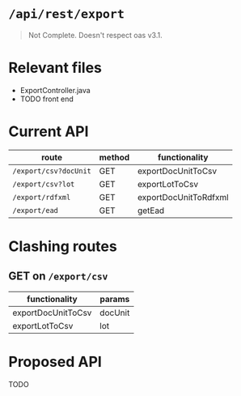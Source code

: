 # `/api/rest/export`
> Not Complete.
> Doesn't respect oas v3.1.

# Relevant files
- ExportController.java
- TODO front end

# Current API
|route|method|functionality|
|-|-|-|
|`/export/csv?docUnit`|GET|exportDocUnitToCsv|
|`/export/csv?lot`|GET|exportLotToCsv|
|`/export/rdfxml`|GET|exportDocUnitToRdfxml|
|`/export/ead`|GET|getEad|

# Clashing routes

## GET on `/export/csv`
|functionality|params|
|-|-|
|exportDocUnitToCsv|docUnit|
|exportLotToCsv|lot|

# Proposed API
TODO